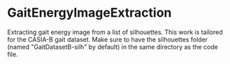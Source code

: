 # GaitEnergyImageExtraction
Extracting gait energy image from a list of silhouettes. This work is tailored for the CASIA-B gait dataset.
Make sure to have the silhouettes folder (named "GaitDatasetB-silh" by default) in the same directory as the code file.
